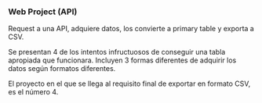 ### Web Project (API)

Request a una API, adquiere datos, los convierte a primary table y exporta a CSV. 

Se presentan 4 de los intentos infructuosos de conseguir una tabla apropiada que funcionara. Incluyen 3 formas diferentes de adquirir los datos según formatos diferentes. 

El proyecto en el que se llega al requisito final de exportar en formato CSV, es el número 4.

 
